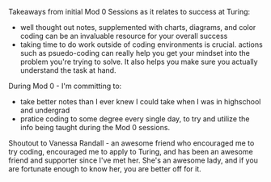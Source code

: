 Takeaways from initial Mod 0 Sessions as it relates to success at Turing:
* well thought out notes, supplemented with charts, diagrams, and color coding can be an invaluable resource for your overall success
* taking time to do work outside of coding environments is crucial. actions such as psuedo-coding can really help you get your mindset into the problem you're trying to solve. It also helps you make sure you actually understand the task at hand.

During Mod 0 - I'm committing to:
* take better notes than I ever knew I could take when I was in highschool and undergrad
* pratice coding to some degree every single day, to try and utilize the info being taught during the Mod 0 sessions.


Shoutout to Vanessa Randall - an awesome friend who encouraged me to try coding, encouraged me to apply to Turing, and has been an awesome friend and supporter since I've met her. She's an awesome lady, and if you are fortunate enough to know her, you are better off for it. 
